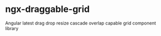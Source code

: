 # ngx-draggable-grid
Angular latest drag drop resize cascade overlap capable grid component library 
